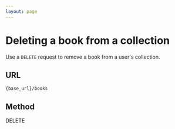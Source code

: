```yaml
---
layout: page
---
```


# Deleting a book from a collection

Use a `DELETE` request to remove a book from a user's collection.

## URL

```shell
{base_url}/books
```

## Method

DELETE
